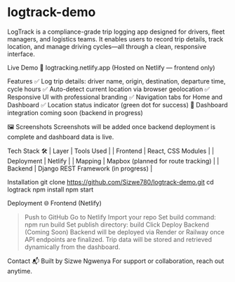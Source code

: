 # logtrack-demo

LogTrack is a compliance-grade trip logging app designed for drivers, fleet managers, and logistics teams. It enables users to record trip details, track location, and manage driving cycles—all through a clean, responsive interface.

Live Demo 🚀 
logtracking.netlify.app
(Hosted on Netlify — frontend only)

Features
✅ Log trip details: driver name, origin, destination, departure time, cycle hours
✅ Auto-detect current location via browser geolocation
✅ Responsive UI with professional branding
✅ Navigation tabs for Home and Dashboard
✅ Location status indicator (green dot for success)
🚧 Dashboard integration coming soon (backend in progress)

🖼️ Screenshots
Screenshots will be added once backend deployment is complete and dashboard data is live.


Tech Stack 🛠️ 
| Layer | Tools Used | 
| Frontend | React, CSS Modules | 
| Deployment | Netlify | 
| Mapping | Mapbox (planned for route tracking) | 
| Backend | Django REST Framework (in progress) | 


Installation
git clone https://github.com/Sizwe780/logtrack-demo.git
cd logtrack
npm install
npm start


Deployment 🌐 
Frontend (Netlify)
> Push to GitHub
> Go to Netlify
> Import your repo
> Set build command: npm run build
> Set publish directory: build
> Click Deploy
Backend (Coming Soon)
Backend will be deployed via Render or Railway once API endpoints are finalized. Trip data will be stored and retrieved dynamically from the dashboard.


Contact 📬
Built by Sizwe Ngwenya
For support or collaboration, reach out anytime.
